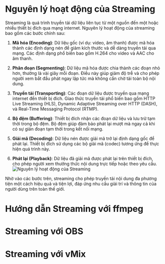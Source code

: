 # Nguyên lý hoạt động của Streaming
Streaming là quá trình truyền tải dữ liệu liên tục từ một nguồn đến một hoặc nhiều thiết bị đích qua mạng internet. Nguyên lý hoạt động của streaming bao gồm các bước chính sau:

1. **Mã hóa (Encoding)**: Dữ liệu gốc (ví dụ: video, âm thanh) được mã hóa thành các định dạng nén để giảm kích thước và dễ dàng truyền tải qua mạng. Các định dạng phổ biến bao gồm H.264 cho video và AAC cho âm thanh.

2. **Phân đoạn (Segmenting)**: Dữ liệu mã hóa được chia thành các đoạn nhỏ hơn, thường là vài giây mỗi đoạn. Điều này giúp giảm độ trễ và cho phép người xem bắt đầu phát ngay lập tức mà không cần chờ tải toàn bộ nội dung.

3. **Truyền tải (Transporting)**: Các đoạn dữ liệu được truyền qua mạng internet đến thiết bị đích. Giao thức truyền tải phổ biến bao gồm HTTP Live Streaming (HLS), Dynamic Adaptive Streaming over HTTP (DASH), và Real-Time Messaging Protocol (RTMP).

4. **Bộ đệm (Buffering)**: Thiết bị đích nhận các đoạn dữ liệu và lưu trữ tạm thời trong bộ đệm. Bộ đệm giúp đảm bảo phát lại mượt mà ngay cả khi có sự gián đoạn tạm thời trong kết nối mạng.

5. **Giải mã (Decoding)**: Dữ liệu nén được giải mã trở lại định dạng gốc để phát lại. Thiết bị đích sử dụng các bộ giải mã (codec) tương ứng để thực hiện quá trình này.

6. **Phát lại (Playback)**: Dữ liệu đã giải mã được phát lại trên thiết bị đích, cho phép người xem thưởng thức nội dung trực tiếp hoặc theo yêu cầu.
![Nguyên lý hoạt động của Streaming](https://example.com/streaming_workflow.png)

Nhờ vào các bước trên, streaming cho phép truyền tải nội dung đa phương tiện một cách hiệu quả và tiện lợi, đáp ứng nhu cầu giải trí và thông tin của người dùng trên toàn thế giới.


# Hướng dẫn Streaming với ffmpeg
    
# Streaming với OBS

# Streaming với vMix


